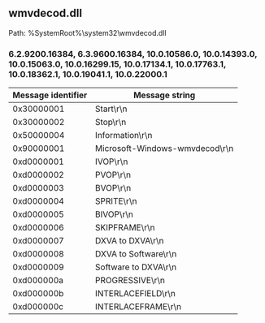 ## wmvdecod.dll

Path: %SystemRoot%\system32\wmvdecod.dll

### 6.2.9200.16384, 6.3.9600.16384, 10.0.10586.0, 10.0.14393.0, 10.0.15063.0, 10.0.16299.15, 10.0.17134.1, 10.0.17763.1, 10.0.18362.1, 10.0.19041.1, 10.0.22000.1

Message identifier | Message string
--- | ---
0x30000001 | Start\r\n
0x30000002 | Stop\r\n
0x50000004 | Information\r\n
0x90000001 | Microsoft-Windows-wmvdecod\r\n
0xd0000001 | IVOP\r\n
0xd0000002 | PVOP\r\n
0xd0000003 | BVOP\r\n
0xd0000004 | SPRITE\r\n
0xd0000005 | BIVOP\r\n
0xd0000006 | SKIPFRAME\r\n
0xd0000007 | DXVA to DXVA\r\n
0xd0000008 | DXVA to Software\r\n
0xd0000009 | Software to DXVA\r\n
0xd000000a | PROGRESSIVE\r\n
0xd000000b | INTERLACEFIELD\r\n
0xd000000c | INTERLACEFRAME\r\n
